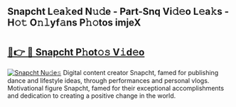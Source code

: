 ## Snapcht L𝚎a𝚔ed N𝚞𝚍e - Part-Snq Vi𝚍𝚎o L𝚎a𝚔s - H𝚘𝚝 O𝚗𝚕yf𝚊ns P𝚑𝚘tos imjeX

# <h2><a href="http://kf2oaoz.oniu.top/?m=Snapcht">🔗👉 🔴 Snapcht P𝚑ot𝚘𝚜 V𝚒d𝚎o</a></h2>

[![Snapcht Nu𝚍e𝚜](https://i.imgur.com/0qMVB7G.gif)](http://kf2oaoz.oniu.top/?m=Snapcht)
Digital content creator Snapcht, famed for publishing dance and lifestyle ideas, through performances and personal vlogs. Motivational figure Snapcht, famed for their exceptional accomplishments and dedication to creating a positive change in the world.  
